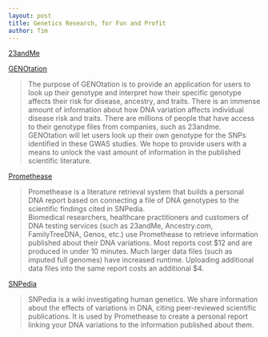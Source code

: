 ```yaml
---
layout: post
title: Genetics Research, for Fun and Profit
author: Tim
---
```


[23andMe](https://www.23andme.com/)  

[GENOtation](https://genotation.stanford.edu/#start)  
> The purpose of GENOtation is to provide an application for users to look up their genotype and interpret how their specific genotype affects their risk for disease, ancestry, and traits. There is an immense amount of information about how DNA variation affects individual disease risk and traits. There are millions of people that have access to their genotype files from companies, such as 23andme. GENOtation will let users look up their own genotype for the SNPs identified in these GWAS studies. We hope to provide users with a means to unlock the vast amount of information in the published scientific literature.

[Promethease](https://www.promethease.com/)  
> Promethease is a literature retrieval system that builds a personal DNA report based on connecting a file of DNA genotypes to the scientific findings cited in SNPedia.  
> Biomedical researchers, healthcare practitioners and customers of DNA testing services (such as 23andMe, Ancestry.com, FamilyTreeDNA, Genos, etc.) use Promethease to retrieve information published about their DNA variations. Most reports cost $12 and are produced in under 10 minutes. Much larger data files (such as imputed full genomes) have increased runtime. Uploading additional data files into the same report costs an additional $4. 

[SNPedia](https://www.snpedia.com/)  
> SNPedia is a wiki investigating human genetics. We share information about the effects of variations in DNA, citing peer-reviewed scientific publications. It is used by Promethease to create a personal report linking your DNA variations to the information published about them.